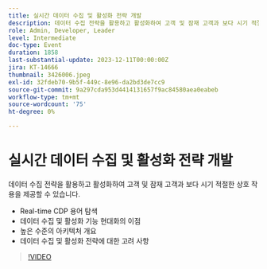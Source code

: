 ```yaml
---
title: 실시간 데이터 수집 및 활성화 전략 개발
description: 데이터 수집 전략을 활용하고 활성화하여 고객 및 잠재 고객과 보다 시기 적절하게 상호 작용할 수 있습니다.
role: Admin, Developer, Leader
level: Intermediate
doc-type: Event
duration: 1858
last-substantial-update: 2023-12-11T00:00:00Z
jira: KT-14666
thumbnail: 3426006.jpeg
exl-id: 32fdeb70-9b5f-449c-8e96-da2bd3de7cc9
source-git-commit: 9a297cda953d4414131657f9ac84580aea0eabeb
workflow-type: tm+mt
source-wordcount: '75'
ht-degree: 0%

---
```


# 실시간 데이터 수집 및 활성화 전략 개발

데이터 수집 전략을 활용하고 활성화하여 고객 및 잠재 고객과 보다 시기 적절한 상호 작용을 제공할 수 있습니다.

* Real-time CDP 용어 탐색
* 데이터 수집 및 활성화 기능 현대화의 이점
* 높은 수준의 아키텍처 개요
* 데이터 수집 및 활성화 전략에 대한 고려 사항

>[!VIDEO](https://video.tv.adobe.com/v/3426006/?learn=on)
